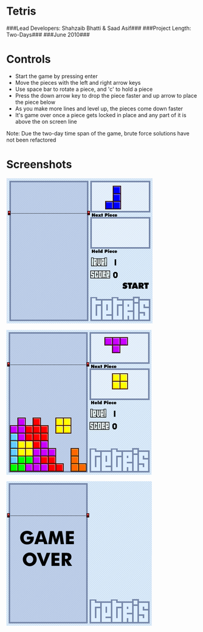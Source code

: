 Tetris
======

###Lead Developers: Shahzaib Bhatti & Saad Asif###
###Project Length: Two-Days###
###June 2010###

Controls
======
- Start the game by pressing enter
- Move the pieces with the left and right arrow keys
- Use space bar to rotate a piece, and 'c' to hold a piece
- Press the down arrow key to drop the piece faster and up arrow to place the piece below
- As you make more lines and level up, the pieces come down faster
- It's game over once a piece gets locked in place and any part of it is above the on screen line


Note: Due the two-day time span of the game, brute force solutions have not been refactored

Screenshots
======
![Main Menu](/Screenshots/screen1.png)

![Gameplay](/Screenshots/screen2.png)

![Game Over](/Screenshots/screen3.png)
